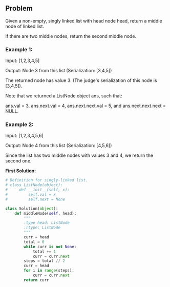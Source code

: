 ## Problem

Given a non-empty, singly linked list with head node head, return a middle node of linked list.

If there are two middle nodes, return the second middle node.

 

### Example 1:

Input: [1,2,3,4,5]

Output: Node 3 from this list (Serialization: [3,4,5])

The returned node has value 3.  (The judge's serialization of this node is [3,4,5]).

Note that we returned a ListNode object ans, such that:

ans.val = 3, ans.next.val = 4, ans.next.next.val = 5, and ans.next.next.next = NULL.

### Example 2:

Input: [1,2,3,4,5,6]

Output: Node 4 from this list (Serialization: [4,5,6])

Since the list has two middle nodes with values 3 and 4, we return the second one.


**First Solution:**
```python
# Definition for singly-linked list.
# class ListNode(object):
#     def __init__(self, x):
#         self.val = x
#         self.next = None

class Solution(object):
    def middleNode(self, head):
        """
        :type head: ListNode
        :rtype: ListNode
        """
        curr = head
        total = 0
        while curr is not None:
            total += 1
            curr = curr.next
        steps = total // 2
        curr = head
        for i in range(steps):
            curr = curr.next
        return curr
```